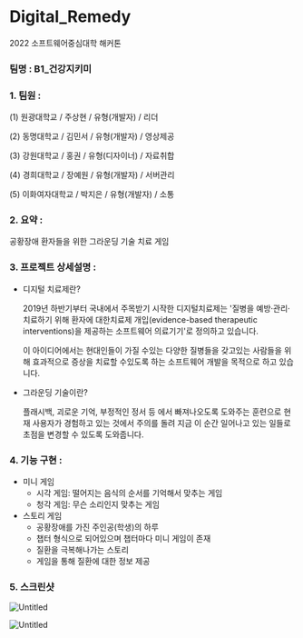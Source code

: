 # Digital_Remedy
2022 소프트웨어중심대학 해커톤

### 팀명 : B1_건강지키미

### 1. 팀원 :

(1) 원광대학교 / 주상현 / 유형(개발자) / 리더

(2) 동명대학교 / 김민서 / 유형(개발자) / 영상제공

(3) 강원대학교 / 홍권 / 유형(디자이너) / 자료취합

(4) 경희대학교 / 장예원 / 유형(개발자) / 서버관리

(5) 이화여자대학교 / 박지은 / 유형(개발자) / 소통

### 2. 요약 :

공황장애 환자들을 위한 그라운딩 기술 치료 게임

### 3. 프로젝트 상세설명 :

- 디지털 치료제란?
    
    2019년 하반기부터 국내에서 주목받기 시작한 디지털치료제는 '질병을 예방·관리·치료하기 위해 환자에 대한치료제 개입(evidence-based therapeutic interventions)을 제공하는 소프트웨어 의료기기'로 정의하고 있습니다.
    
    이 아이디어에서는 현대인들이 가질 수있는 다양한 질병들을 갖고있는 사람들을 위해 효과적으로 증상을 치료할 수있도록 하는 소프트웨어 개발을 목적으로 하고 있습니다.
    
- 그라운딩 기술이란?
    
    플래시백, 괴로운 기억, 부정적인 정서 등 에서 빠져나오도록 도와주는 훈련으로 현재 사용자가 경험하고 있는 것에서 주의를 돌려 지금 이 순간 일어나고 있는 일들로 초점을 변경할 수 있도록 도와줍니다.
    

### 4. 기능 구현 :

- 미니 게임
    - 시각 게임: 떨어지는 음식의 순서를 기억해서 맞추는 게임
    - 청각 게임: 무슨 소리인지 맞추는 게임
- 스토리 게임
    - 공황장애를 가진 주인공(학생)의 하루
    - 챕터 형식으로 되어있으며 챕터마다 미니 게임이 존재
    - 질환을 극복해나가는 스토리
    - 게임을 통해 질환에 대한 정보 제공

### 5. 스크린샷

![Untitled](2022%20%E1%84%89%E1%85%A9%E1%84%91%E1%85%B3%E1%84%90%E1%85%B3%E1%84%8B%E1%85%B0%E1%84%8B%E1%85%A5%E1%84%8C%E1%85%AE%E1%86%BC%E1%84%89%E1%85%B5%E1%86%B7%E1%84%83%E1%85%A2%E1%84%92%E1%85%A1%E1%86%A8%20%E1%84%92%E1%85%A2%E1%84%8F%E1%85%A5%E1%84%90%E1%85%A9%E1%86%AB%20bb12565548b247b8a5fa5c17d7265b7b/Untitled.png)

![Untitled](2022%20%E1%84%89%E1%85%A9%E1%84%91%E1%85%B3%E1%84%90%E1%85%B3%E1%84%8B%E1%85%B0%E1%84%8B%E1%85%A5%E1%84%8C%E1%85%AE%E1%86%BC%E1%84%89%E1%85%B5%E1%86%B7%E1%84%83%E1%85%A2%E1%84%92%E1%85%A1%E1%86%A8%20%E1%84%92%E1%85%A2%E1%84%8F%E1%85%A5%E1%84%90%E1%85%A9%E1%86%AB%20bb12565548b247b8a5fa5c17d7265b7b/Untitled%201.png)
